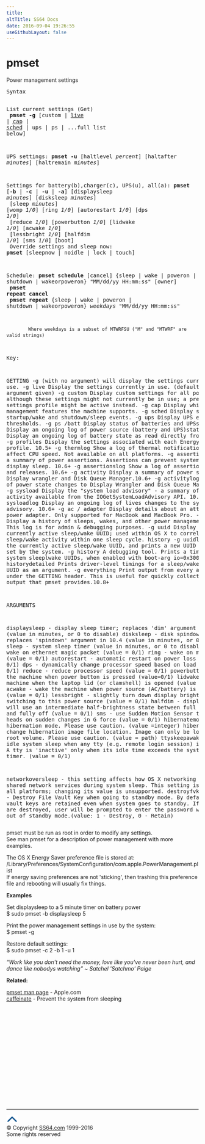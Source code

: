 ```yaml
---
title:
altTitle: SS64 Docs
date: 2016-09-04 19:26:55
useGithubLayout: false
---
```

<!-- #BeginLibraryItem "/Library/head_osx.lbi" --><!-- #EndLibraryItem --><h1>pmset</h1> 
<p>Power management settings</p>
<pre>Syntax

   List current settings (Get)<br>      <b>pmset -g </b>[custom | <u>live</u> | <abbr title="Capabilities">cap</abbr> | <abbr title="Scheduled events">sched</abbr> | ups | ps | ...full list below]

   UPS settings:
      <b>pmset -u</b> [haltlevel<i> percent</i>] [haltafter <i>minutes</i>] [haltremain <i>minutes</i>]

   Settings for battery(b),charger(c), UPS(u), all(a):
      <b>pmset</b> [<b>-b</b> | <b>-c</b> | <b>-u</b> | <b>-a</b>] [displaysleep <i>minutes</i>] [disksleep <i>minutes</i>]<br>           [sleep <i>minutes</i>] [womp <i>1/0</i>] [ring <i>1/0</i>] [autorestart <i>1/0</i>] [dps <i>1/0</i>]<br>              [reduce <i>1/0</i>] [powerbutton <i>1/0</i>] [lidwake <i>1/0</i>] [acwake <i>1/0</i>]<br>                 [lessbright <i>1/0</i>] [halfdim <i>1/0</i>] [sms <i>1/0</i>] [boot]<br>
   Override settings and sleep now:
      <b>pmset</b> [sleepnow | noidle | lock | touch]

   Schedule:
      <b>pmset schedule</b> [cancel] {sleep | wake | poweron | shutdown | wakeorpoweron}
               "MM/dd/yy HH:mm:ss" [owner]
<br>      <b>pmset repeat cancel</b>
<br>      <b>pmset repeat</b> {sleep | wake | poweron | shutdown | wakeorpoweron}
               <i>weekdays </i>"MM/dd/yy HH:mm:ss"

            Where weekdays is a subset of MTWRFSU ("M" and "MTWRF" are valid strings)
Key:

  GETTING
   -g (with no argument) will display the settings currently in use.
   -g live     Display the settings currently in use. (default if no argument given)
   -g custom   Display custom settings for all power sources, although
               these settings might not currently be in use; a pre-set settings profile
               might be active instead.
   -g cap      Display which power management features the machine supports.
   -g sched    Display scheduled startup/wake and shutdown/sleep events.
   -g ups      Display UPS emergency thresholds.
   -g ps /batt Display status of batteries and UPSs.
   -g pslog    Display an ongoing log of power source (battery and UPS)state.
   -g rawlog   Display an ongoing log of battery state as read directly from battery.
   -g profiles Display the settings associated with each Energy Saver profile. 10.5+
   -g thermlog Show a log of thermal notifications that affect CPU speed. Not available on all platforms.
   -g assertions Display a summary of power assertions.
                 Assertions can  prevent system sleep or display sleep. 10.6+
   -g assertionslog Show a log of assertion creations and releases. 10.6+
   -g activity    Display a summary of power state of Display wrangler and Disk Queue Manager.10.6+
   -g activitylog Show a log of power state changes to Display Wrangler and Disk Queue Manager. 10.6+
   -g sysload     Display the "system load advisory" - a summary of system activity
                  available from the IOGetSystemLoadAdvisory API. 10.6+
   -g sysloadlog  Display an ongoing log of lives changes to the system load advisory. 10.6+
   -g ac / adapter Display details about an attached AC power adapter.
                   Only supported for MacBook and MacBook Pro.
   -g log         Display a history of sleeps, wakes, and other power management events.
                  This log is for admin &amp; debugging purposes.
   -g uuid        Display the currently active sleep/wake UUID; used within OS X to correlate
                  sleep/wake activity within one sleep cycle.  history
   -g uuidlog     Display the currently active sleep/wake UUID, and prints a new UUID as
                  they're set by the system.
   -g history     A debugging tool. Prints a timeline of system sleeplwake UUIDs, when
                  enabled with boot-arg io=0x3000000.
   -g historydetailed Prints driver-level timings for a sleep/wake.
                  Pass a UUID as an argument.
   -g everything  Print output from every argument under the GETTING header.
                  This is useful for quickly collecting all the output that pmset provides.10.8+

ARGUMENTS

   displaysleep - display sleep timer; replaces 'dim' argument in 10.4
                 (value in minutes, or 0 to disable)
   disksleep - disk spindown timer; replaces 'spindown' argument in 10.4
                 (value in minutes, or 0 to disable)
   sleep - system sleep timer (value in minutes, or 0 to disable)
   womp  - wake on ethernet magic packet (value = 0/1)
   ring  - wake on modem ring (value = 0/1)
   autorestart - automatic restart on power loss (value = 0/1)
   dps    - dynamically change processor speed based on load (value = 0/1)
   reduce - reduce processor speed (value = 0/1)
   powerbutton - sleep the machine when power button is pressed (value=0/1)
   lidwake - wake the machine when the laptop lid (or clamshell) is opened
             (value = 0/1)
   acwake - wake the machine when power source (AC/battery) is changed
             (value = 0/1)
   lessbright - slightly turn down display brightness when switching to this
                power source (value = 0/1)
   halfdim - display sleep will use an intermediate half-brightness state
             between full brightness and fully off  (value = 0/1)
   sms - use Sudden Motion Sensor to park disk heads on sudden changes in G
         force (value = 0/1)
   hibernatemode - change hibernation mode. Please use caution. (value =integer)
   hibernatefile - change hibernation image file location. Image can  only be
                   located on the root volume. Please use caution. (value = path)
   ttyskeepawake - prevent idle system sleep when any tty (e.g. remote login
                   session) is 'active'. A tty is 'inactive' only when its idle time exceeds
                   the system sleep timer. (value = 0/1)

   networkoversleep - this setting affects how OS X networking presents shared
                      network services during system sleep. This setting is not
                      used by all platforms; changing its value is unsupported.
   destroyfvkeyonstandby - Destroy File Vault Key when going to standby mode.
                   By default File vault keys are retained even when system goes to standby.
                   If the keys are destroyed, user will be prompted to enter the password
                   while coming out of standby mode.(value: 1 - Destroy, 0 - Retain)
</pre>
<p>pmset must be run as root in order to modify any settings.<br>
See <span class="code">man pmset</span> for a description of power management with more examples.</p>
<p>The OS X Energy Saver preference file is stored at:<br>
<span class="code">/Library/Preferences/SystemConfiguration/com.apple.PowerManagement.plist</span><br>
If energy saving preferences are not 'sticking', then trashing this preference file and rebooting will usually fix things.</p>
<p><b> Examples</b></p>
<p>Set displaysleep to a 5 minute timer on battery power<br>
<span class="code">$ sudo pmset -b displaysleep 5</span></p>
<p>Print the power management settings in use by the system:<br>
<span class="code">$ pmset -g</span></p>
<p>Restore default settings:<br>  
<span class="code">$ sudo pmset -c 2 -b 1 -u 1</span></p>
<p class="quote"><i>“Work like you don't need the money, love like you've never been hurt, and dance like nobodys watching” ~ Satchel 'Satchmo' Paige</i></p>
<p><b>Related:</b></p>
<p><a href="https://developer.apple.com/legacy/library/documentation/Darwin/Reference/ManPages/man1/pmset.1.html">pmset man page</a> - Apple.com<br>
<a href="caffeinate.html">caffeinate</a> - Prevent the system from sleeping</p>
<!-- #BeginLibraryItem "/Library/foot_osx.lbi" --><p>
<!-- OSX300 -->
<ins class="adsbygoogle" style="display:inline-block;width:300px;height:250px" data-ad-client="ca-pub-6140977852749469" data-ad-slot="1823340303"></ins>
<script>
(adsbygoogle = window.adsbygoogle || []).push({});
</script></p>
<hr>
<div id="bl" class="footer"><a href="pmset.html#"><img src="../images/top.png" width="30" height="22" alt="Back to the Top"></a></div>
<div id="br" class="footer, tagline">© Copyright <a href="http://ss64.com/">SS64.com</a> 1999-2016<br>
Some rights reserved</div><!-- #EndLibraryItem -->
